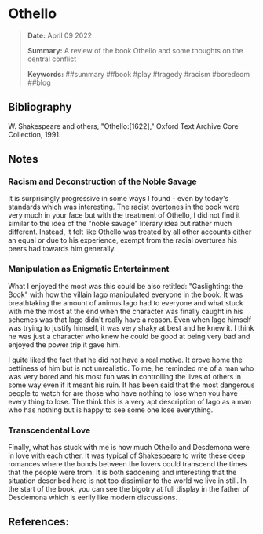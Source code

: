# Othello

> **Date:** April 09 2022
> 
> **Summary:** A review of the book Othello and some thoughts on the central conflict
>
> **Keywords:** ##summary ##book #play #tragedy #racism #boredeom ##blog

## Bibliography

W. Shakespeare and others, "Othello:[1622]," Oxford Text Archive Core Collection, 1991.

## Notes

### Racism and Deconstruction of the Noble Savage

It is surprisingly progressive in some ways I found - even by today's standards which was interesting.
The racist overtones in the book were very much in your face but with the treatment of Othello, I did not find it similar to the idea of the "noble savage" literary idea but rather much different.
Instead, it felt like Othello was treated by all other accounts either an equal or due to his experience, exempt from the racial overtures his peers had towards him generally.

### Manipulation as Enigmatic Entertainment

What I enjoyed the most was this could be also retitled: "Gaslighting: the Book" with how the villain Iago manipulated everyone in the book.
It was breathtaking the amount of animus Iago had to everyone and what stuck with me the most at the end when the character was finally caught in his schemes was that Iago didn't really have a reason.
Even when Iago himself was trying to justify himself, it was very shaky at best and he knew it.
I think he was just a character who knew he could be good at being very bad and enjoyed the power trip it gave him.

I quite liked the fact that he did not have a real motive.
It drove home the pettiness of him but is not unrealistic.
To me, he reminded me of a man who was very bored and his most fun was in controlling the lives of others in some way even if it meant his ruin.
It has been said that the most dangerous people to watch for are those who have nothing to lose when you have every thing to lose.
The think this is a very apt description of Iago as a man who has nothing but is happy to see some one lose everything.

### Transcendental Love

Finally, what has stuck with me is how much Othello and Desdemona were in love with each other.
It was typical of Shakespeare to write these deep romances where the bonds between the lovers could transcend the times that the people were from.
It is both saddening and interesting that the situation described here is not too dissimilar to the world we live in still.
In the start of the book, you can see the bigotry at full display in the father of Desdemona which is eerily like modern discussions.

## References:

